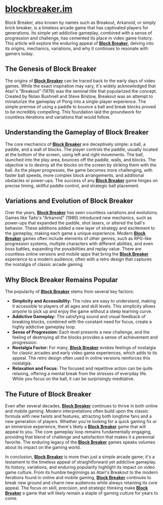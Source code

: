 # [blockbreaker.im](https://blockbreaker.im/)

Block Breaker, also known by names such as Breakout, Arkanoid, or simply brick breaker, is a timeless arcade game that has captivated players for generations. Its simple yet addictive gameplay, combined with a sense of progression and challenge, has cemented its place in video game history. This article will explore the enduring appeal of [**Block Breaker**](https://blockbreaker.im/), delving into its origins, mechanics, variations, and why it continues to resonate with gamers today.

## The Genesis of Block Breaker

The origins of [**Block Breaker**](https://blockbreaker.im/) can be traced back to the early days of video games. While the exact inspiration may vary, it's widely acknowledged that Atari's "Breakout" (1976) was the seminal title that popularized the concept. Created by Nolan Bushnell and Steve Bristow, Breakout was an attempt to miniaturize the gameplay of Pong into a single-player experience. The simple premise of using a paddle to bounce a ball and break blocks proved to be incredibly compelling. This foundation laid the groundwork for countless iterations and variations that would follow.

## Understanding the Gameplay of Block Breaker

The core mechanics of [**Block Breaker**](https://blockbreaker.im/) are deceptively simple: a ball, a paddle, and a wall of blocks. The player controls the paddle, usually located at the bottom of the screen, using left and right movements. The ball, launched into the play area, bounces off the paddle, walls, and blocks. The objective is to destroy all the blocks on the screen by striking them with the ball. As the player progresses, the game becomes more challenging, with faster ball speeds, more complex block arrangements, and additional obstacles or power-ups. The success of any [**Block Breaker**](https://blockbreaker.im/) game hinges on precise timing, skillful paddle control, and strategic ball placement.

## Variations and Evolution of Block Breaker

Over the years, [**Block Breaker**](https://blockbreaker.im/) has seen countless variations and evolutions. Games like Taito's "Arkanoid" (1986) introduced new mechanics, such as power-ups that expanded the paddle, shot lasers, or altered the ball's behavior. These additions added a new layer of strategy and excitement to the gameplay, making each game a unique experience. Modern [**Block Breaker**](https://blockbreaker.im/) games often include elements of other genres, such as RPG-like progression systems, multiple characters with different abilities, and even boss battles, expanding the possibilities and replay value. There are countless online versions and mobile apps that bring the [**Block Breaker**](https://blockbreaker.im/) experience to a modern audience, often with a retro design that captures the nostalgia of classic arcade gaming.

## Why Block Breaker Remains Popular

The popularity of [**Block Breaker**](https://blockbreaker.im/) stems from several key factors:

*   **Simplicity and Accessibility:** The rules are easy to understand, making it accessible to players of all ages and skill levels. This simplicity allows anyone to pick up and enjoy the game without a steep learning curve.
*   **Addictive Gameplay:** The satisfying sound and visual feedback of breaking blocks, combined with the constant need for focus, create a highly addictive gameplay loop.
*   **Sense of Progression:** Each level presents a new challenge, and the feeling of destroying all the blocks provides a sense of achievement and progression.
*   **Nostalgia Factor:** For many, [**Block Breaker**](https://blockbreaker.im/) evokes feelings of nostalgia for classic arcades and early video game experiences, which adds to its appeal. The retro design often used in online versions reinforces this nostalgia.
*   **Relaxation and Focus:** The focused and repetitive action can be quite relaxing, offering a mental break from the stresses of everyday life. While you focus on the ball, it can be surprisingly meditative.

## The Future of Block Breaker

Even after several decades, [**Block Breaker**](https://blockbreaker.im/) continues to thrive in both online and mobile gaming. Modern interpretations often build upon the classic formula with new twists and features, attracting both longtime fans and a new generation of players. Whether you're looking for a quick gaming fix or an immersive experience, there's likely a [**Block Breaker**](https://blockbreaker.im/) game that will appeal to you. The core gameplay loop remains fundamentally engaging, providing that blend of challenge and satisfaction that makes it a perennial favorite. The enduring legacy of the [**Block Breaker**](https://blockbreaker.im/) games speaks volumes about its impact on the gaming world.

In conclusion, [**Block Breaker**](https://blockbreaker.im/) is more than just a simple arcade game; it's a testament to the timeless appeal of straightforward yet addictive gameplay. Its history, variations, and enduring popularity highlight its impact on video game culture. From its humble beginnings as Atari's Breakout to the modern iterations found in online and mobile gaming, [**Block Breaker**](https://blockbreaker.im/) continues to break new ground and charm new audiences while always retaining its core appeal. The focus on skill, precision, and strategic thinking make [**Block Breaker**](https://blockbreaker.im/) a game that will likely remain a staple of gaming culture for years to come.
